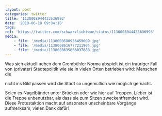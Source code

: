 ```yaml
---
layout: post
categories: twitter
title: '1138008944423636993'
date: '2019-06-10 09:04:10'
tags: 
ref: 'https://twitter.com/schwarzlichtwue/status/1138008944423636993'
media:
    - file: '/media/1138008588956459009.jpg'
    - file: '/media/1138008616777211904.jpg'
    - file: '/media/1138008635056037888.jpg'
---
```

Was sich aktuell neben dem Grombühler Norma abspielt ist ein trauriger Fall von (privater) Städtepolitik wie sie in vielen Orten betrieben wird: Menschen die

nicht ins Bild passen wird die Stadt so ungemütlich wie möglich gemacht.  


Seien es Nagelbänder unter Brücken oder wie hier auf Treppen. Lieber ist die Treppe unbenutzbar, als dass sie zum Sitzen zweckentfremdet wird. Diese Protestaktion macht auf ansonsten unscheinbare Vorgänge aufmerksam, vielen Dank dafür! 

